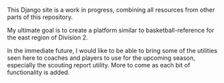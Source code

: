 This Django site is a work in progress, combining all resources from other parts of this repository.

My ultimate goal is to create a platform similar to basketball-reference for the east region of Division 2.

In the immediate future, I would like to be able to bring some of the utilities seen here to coaches and players to use for the upcoming season, especially the scouting report utility. More to come as each bit of functionality is added.
